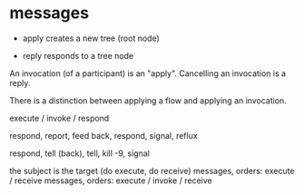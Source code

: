 
# messages

* apply
  creates a new tree (root node)

* reply
  responds to a tree node

An invocation (of a participant) is an "apply". Cancelling an invocation is a reply.

There is a distinction between applying a flow and applying an invocation.

execute / invoke / respond

respond, report, feed back, respond, signal, reflux

respond, tell (back), tell, kill -9, signal

the subject is the target (do execute, do receive)
messages, orders: execute / receive
messages, orders: execute / invoke / receive

